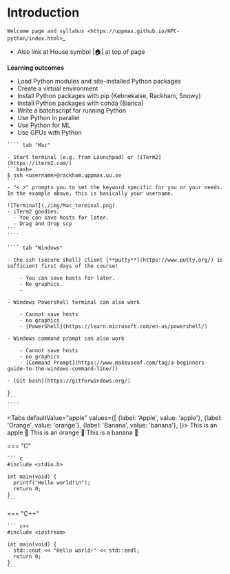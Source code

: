 # Introduction


`Welcome page and syllabus <https://uppmax.github.io/HPC-python/index.html>`_
   - Also link at House symbol |:house:| at top of page 

**Learning outcomes**
   
   - Load Python modules and site-installed Python packages
   - Create a virtual environment
   - Install Python packages with pip (Kebnekaise, Rackham, Snowy)
   - Install Python packages with conda (Bianca)
   - Write a batchscript for running Python
   - Use Python in parallel
   - Use Python for ML
   - Use GPUs with Python

````` tabs
```` tab "Mac"

- Start terminal (e.g. from Launchpad) or [iTerm2](https://iterm2.com/)
```bash=
$ ssh <username>@rackham.uppmax.uu.se
```
- "< >" prompts you to set the keyword specific for you or your needs. In the example above, this is basically your username.

![Terminal](./img/Mac_terminal.png)
- iTerm2 goodies:
  - You can save hosts for later.
  - Drag and drop scp
```
````

```` tab "Windows"

- the ssh (secure shell) client [**putty**](https://www.putty.org/) is sufficient first days of the course!

    - You can save hosts for later.
    - No graphics.
    - 
    
- Windows Powershell terminal can also work

    - Cannot save hosts
    - no graphics
    - [PowerShell](https://learn.microsoft.com/en-us/powershell/)
    
- Windows command prompt can also work

    - Cannot save hosts
    - no graphics
    - [Command Prompt](https://www.makeuseof.com/tag/a-beginners-guide-to-the-windows-command-line/))

- [Git bash](https://gitforwindows.org/)

}
```
````
`````

 
<Tabs
  defaultValue="apple"
  values={[
    {label: 'Apple', value: 'apple'},
    {label: 'Orange', value: 'orange'},
    {label: 'Banana', value: 'banana'},
  ]}>
  <TabItem value="apple">This is an apple 🍎</TabItem>
  <TabItem value="orange">This is an orange 🍊</TabItem>
  <TabItem value="banana">This is a banana 🍌</TabItem>
</Tabs>


=== "C"

    ``` c
    #include <stdio.h>

    int main(void) {
      printf("Hello world!\n");
      return 0;
    }
    ```

=== "C++"

    ``` c++
    #include <iostream>

    int main(void) {
      std::cout << "Hello world!" << std::endl;
      return 0;
    }
    ```
